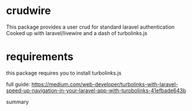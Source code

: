 # crudwire
This package provides a user crud for standard laravel authentication
Cooked up with laravel/livewire and a dash of turbolinks.js

# requirements
this package requires you to install turbolinks.js 

full guide:
https://medium.com/web-developer/turbolinks-with-laravel-speed-up-navigation-in-your-laravel-app-with-turobolinks-41efbade643b

summary




